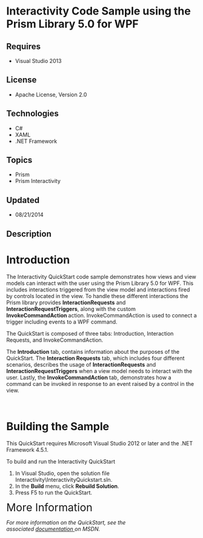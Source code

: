 # Interactivity Code Sample using the Prism Library 5.0 for WPF
## Requires
- Visual Studio 2013
## License
- Apache License, Version 2.0
## Technologies
- C#
- XAML
- .NET Framework
## Topics
- Prism
- Prism Interactivity
## Updated
- 08/21/2014
## Description

<h1>Introduction</h1>
<p class="ppBodyText">The Interactivity QuickStart code sample demonstrates how views and view models can interact with the user using the Prism Library 5.0 for WPF. This includes interactions triggered from the view model and interactions fired by controls
 located in the view. To handle these different interactions the Prism library provides
<strong>InteractionRequests</strong> and <strong>InteractionRequestTriggers</strong>, along with the custom
<strong>InvokeCommandAction </strong>action. InvokeCommandAction is used to connect a trigger including events to a WPF command.</p>
<p class="ppBodyText">The QuickStart is composed of three tabs: Introduction, Interaction Requests, and InvokeCommandAction.</p>
<p class="ppBodyText">The <strong>Introduction</strong> tab, contains information about the purposes of the QuickStart. The
<strong>Interaction Requests</strong> tab, which includes four different scenarios, describes the usage of
<strong>InteractionRequests</strong> and <strong>InteractionRequestTriggers</strong> when a view model needs to interact with the user. Lastly, the
<strong>InvokeCommandAction</strong> tab, demonstrates how a command can be invoked in response to an event raised by a control in the view.</p>
<p class="ppBodyText">&nbsp;</p>
<h1><span>Building the Sample</span></h1>
<p class="ppBodyText">This QuickStart requires Microsoft Visual Studio 2012 or later and the .NET Framework 4.5.1.</p>
<p class="ppProcedureStart">To build and run the Interactivity QuickStart</p>
<ol>
<li>In Visual Studio, open the solution file Interactivity\InteractivityQuickstart.sln.
</li><li>In the&nbsp;<strong>Build</strong>&nbsp;menu, click&nbsp;<strong>Rebuild Solution</strong>.
</li><li>Press F5 to run the QuickStart. </li></ol>
<p><span style="font-size:2em">More Information</span></p>
<p><em><em>For more information on the QuickStart, see the associated&nbsp;<a href="http://aka.ms/prism-wpf-QSInteractivityDoc">documentation&nbsp;</a>on MSDN.&nbsp;</em></em></p>
